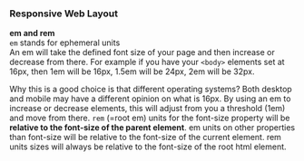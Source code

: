 ### Responsive Web Layout

**em and rem**  
`em` stands for ephemeral units  
An em will take the defined font size of your page and then increase or decrease from there. For example if you have your `<body>` elements set at 16px, then 1em will be 16px, 1.5em will be 24px, 2em will be 32px.

Why this is a good choice is that different operating systems? Both desktop and mobile may have a different opinion on what is 16px. By using an em to increase or decrease elements, this will adjust from you a threshold (1em) and move from there.
`rem` (=root em) units for the font-size property will be **relative to the font-size of the parent element**. em units on other properties than font-size will be relative to the font-size of the current element. rem units sizes will always be relative to the font-size of the root html element. 